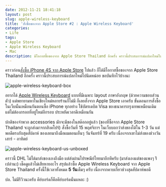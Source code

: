 ```yaml
---
date: 2012-11-21 18:41:18
layout: post
slug: apple-wireless-keyboard
title: 'สั่งซื้อของจาก Apple Store #2 : Apple Wireless Keyboard'
categories:
- Life
tags:
- Apple Store
- Apple Wireless Keyboard
- Mac
description: มีโอกาสซื้อของจาก Apple Store Thailand อีกครั้ง คราวนี้ประสบการณ์แปลกใหม่ไปนิดหน่อย ขอบันทึกไว้บ้างนะ
---
```


คราวก่อน[สั่งซื้อ iPhone 4S จาก Apple Store](/2012/02/08/%e0%b8%aa%e0%b8%b1%e0%b9%88%e0%b8%87%e0%b8%8b%e0%b8%b7%e0%b9%89%e0%b8%ad-iphone-4s-%e0%b8%88%e0%b8%b2%e0%b8%81-apple-online-store/) ไปแล้ว ก็ได้มีโอกาสซื้อของจาก Apple Store Thailand อีกครั้ง คราวนี้ประสบการณ์แปลกใหม่ไปนิดหน่อย ขอบันทึกไว้บ้างนะ

![apple-wireless-keyboard-box](http://farm9.staticflickr.com/8349/8202932596_5f7166389a_z.jpg)

อยากได้ [Apple Wireless Keyboard](http://store.apple.com/th/product/MC184LL/B/apple-wireless-keyboard-english-usa) แบบที่มีเฉพาะ layout ภาษาอังกฤษ (ด้วยความชอบส่วนตัว) แต่พยายามหาในเชียงใหม่หลายร้านก็ไม่มี ก็เลยสั่งจาก Apple Store เอาครับ ขั้นตอนการสั่งซื้อในเว็บนั้นเหมือนกันตอนซื้อ iPhone ทุกอย่าง ใช้บัตรเดบิต Visa ของธนาคารกรุงเทพเหมือนเดิม แต่ไม่ต้องกรอกที่อยู่ใหม่อีกรอบ ประหยัดเวลาดีเหมือนกัน

ปกติของจำพวก accessories มักจะมีของในสต๊อกอยู่แล้ว (ของที่ซื้อจาก Apple Store Thailand จะถูกส่งมาจากสิงคโปร์) สั่งซื้อวันที่ 15 พฤศจิกาฯ ในเว็บบอกว่าส่งของได้ใน 1-3 วัน แต่พอดีตรงกับสุดสัปดาห์ ของเลยมาถึงมือผมตอนเย็นๆ วันจันทร์ที่ 19 ครับ เนื่องจากเขาไม่ส่งของช่วงวันเสาร์ - อาทิตย์

![apple-wireless-keyboard-us-unboxed](http://farm9.staticflickr.com/8057/8202936634_48877a8ba5_z.jpg)

คราวนี้ DHL ไม่ได้มาส่งของเองถึงมือ แต่ส่งผ่านไปรษณีย์ไทยมาอีกทีครับ (มาส่งเองแต่ของแพงๆ รึเปล่านะ) เช็คดูแล้วไม่เสียหายอะไร สรุปแล้วซื้อ Apple Wireless Keyboard จาก Apple Store Thailand ครั้งนี้ใช้เวลาทั้งหมด **5 วัน**เต็มๆ ครับ เนื่องจากคาบเกี่ยวช่วงสุดสัปดาห์พอดี

ปล. ไม่มีรีวิวนะครับ คีย์บอร์ดก็คือคีย์บอร์ดนั่นแหละ :)
